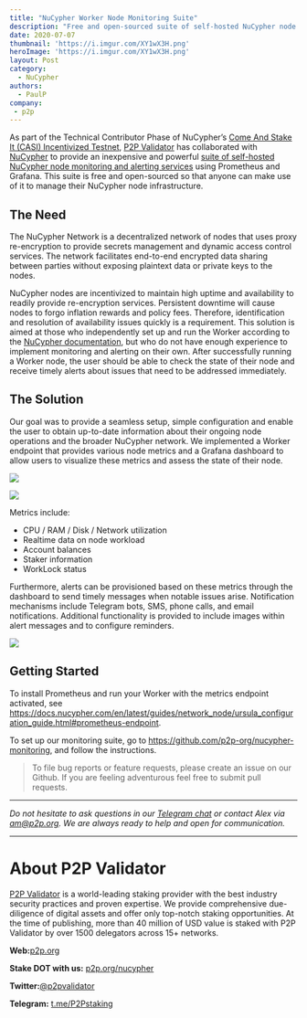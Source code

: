 ```yaml
---
title: "NuCypher Worker Node Monitoring Suite"
description: "Free and open-sourced suite of self-hosted NuCypher node monitoring and alerting services using Prometheus and Grafana."
date: 2020-07-07
thumbnail: 'https://i.imgur.com/XY1wX3H.png' 
heroImage: 'https://i.imgur.com/XY1wX3H.png'
layout: Post
category:
  - NuCypher
authors:
  - PaulP
company:
 - p2p
---
```


As part of the Technical Contributor Phase of NuCypher’s [Come And Stake It (CASI) Incentivized Testnet](https://blog.nucypher.com/come-and-stake-it-incentivized-testnet/?utm_source=p2peconomy), [P2P Validator](https://p2p.org/?utm_source=blog&utm_medium=economy&utm_campaign=NuCypher-monitoring) has collaborated with [NuCypher](http://www.nucypher.com) to provide an inexpensive and powerful [suite of self-hosted NuCypher node monitoring and alerting services](https://github.com/p2p-org/nucypher-monitoring) using Prometheus and Grafana. This suite is free and open-sourced so that anyone can make use of it to manage their NuCypher node infrastructure.

## The Need

The NuCypher Network is a decentralized network of nodes that uses proxy re-encryption to provide secrets management and dynamic access control services. The network facilitates end-to-end encrypted data sharing between parties without exposing plaintext data or private keys to the nodes.

NuCypher nodes are incentivized to maintain high uptime and availability to readily provide re-encryption services. Persistent downtime will cause nodes to forgo inflation rewards and policy fees. Therefore, identification and resolution of availability issues quickly is a requirement. This solution is aimed at those who independently set up and run the Worker according to the [NuCypher documentation](https://docs.nucypher.com/en/latest/guides/network_node/network_node.html), but who do not have enough experience to implement monitoring and alerting on their own. After successfully running a Worker node, the user should be able to check the state of their node and receive timely alerts about issues that need to be addressed immediately. 

## The Solution

Our goal was to provide a seamless setup, simple configuration and enable the user to obtain up-to-date information about their ongoing node operations and the broader NuCypher network. We implemented a Worker endpoint that provides various node metrics and a Grafana dashboard to allow users to visualize these metrics and assess the state of their node. 

![](https://i.imgur.com/sKbvmsz.png")

![](https://i.imgur.com/22nrHoR.png")


Metrics include:
* CPU / RAM / Disk / Network utilization
* Realtime data on node workload
* Account balances
* Staker information
* WorkLock status

Furthermore, alerts can be provisioned based on these metrics through the dashboard to send timely messages when notable issues arise. Notification mechanisms include Telegram bots, SMS, phone calls, and email notifications. Additional functionality is provided to include images within alert messages and to configure reminders.

![](https://i.imgur.com/rEOUYqG.png")

## Getting Started

To install Prometheus and run your Worker with the metrics endpoint activated, see https://docs.nucypher.com/en/latest/guides/network_node/ursula_configuration_guide.html#prometheus-endpoint.

To set up our monitoring suite, go to https://github.com/p2p-org/nucypher-monitoring, and follow the instructions.

> To file bug reports or feature requests, please create an issue on our Github. If you are feeling adventurous feel free to submit pull requests.

------

*Do not hesitate to ask questions in our [Telegram chat](https://t.me/P2Pstaking) or contact Alex via am@p2p.org. We are always ready to help and open for communication.*

------

# About P2P Validator

[P2P Validator](https://p2p.org/?utm_source=blog&utm_medium=economy&utm_campaign=NuCypher-monitoring) is a world-leading staking provider with the best industry security practices and proven expertise. We provide comprehensive due-diligence of digital assets and offer only top-notch staking opportunities. At the time of publishing, more than 40 million of USD value is staked with P2P Validator by over 1500 delegators across 15+ networks.

**Web:**[p2p.org](https://p2p.org/?utm_source=blog&utm_medium=economy&utm_campaign=nucypher-monitoring)

**Stake DOT with us:** [p2p.org/nucypher](https://p2p.org/nucypher?utm_source=blog&utm_medium=economy&utm_campaign=nucypher-monitoring)

**Twitter:**[@p2pvalidator](https://twitter.com/p2pvalidator)

**Telegram:** [t.me/P2Pstaking](https://t.me/P2Pstaking)
